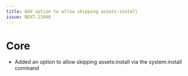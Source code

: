 ```yaml
---
title: Add option to allow skipping assets:install
issue: NEXT-23940
---
```

# Core
* Added an option to allow skipping assets:install via the system:install command
